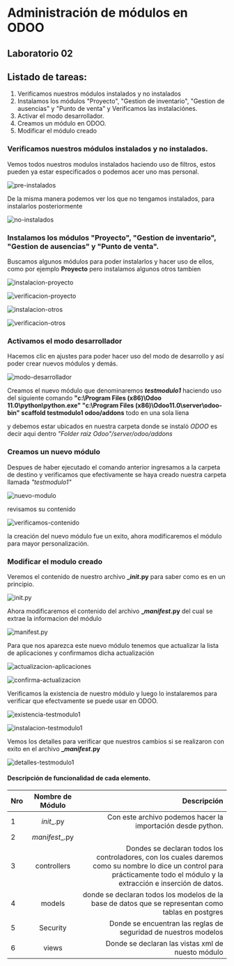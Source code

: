 # Administración de módulos en ODOO

## Laboratorio 02

Listado de tareas:
-----------------
1. Verificamos nuestros módulos instalados y  no instalados
2. Instalamos los módulos "Proyecto", "Gestion de inventario", "Gestion de ausencias" y "Punto de venta" y Verificamos las instalaciónes.
3. Activar el modo desarrollador.
4. Creamos un módulo en ODOO.
5. Modificar el módulo creado

### Verificamos nuestros módulos instalados y  no instalados.

Vemos todos nuestros modulos instalados haciendo uso de filtros, estos pueden ya estar especificados o podemos acer uno mas personal.

![pre-instalados](imagenes/1_modulos_instalados.PNG)

De la misma manera podemos ver los que no tengamos instalados, para instalarlos posteriormente

![no-instalados](imagenes/2_modulos_no_instalados.PNG)

### Instalamos los módulos "Proyecto", "Gestion de inventario", "Gestion de ausencias" y "Punto de venta".

Buscamos algunos módulos para poder instalarlos y hacer uso de ellos, como por ejemplo **Proyecto** pero instalamos algunos otros tambien

![instalacion-proyecto](imagenes/3_Instalacion_de_modulo_proyecto.PNG)

![verificacion-proyecto](imagenes/4_modulo_instalado.PNG)

![instalacion-otros](imagenes/5_instalacion_de_mas_modulos.PNG)

![verificacion-otros](imagenes/6_aplicaciones_instaladas.PNG)

### Activamos el modo desarrollador

Hacemos clic en ajustes para poder hacer uso del modo de desarrollo y así poder crear nuevos módulos y demás.

![modo-desarrollador](imagenes/7_activamos_el_modo_desarrollador.PNG)

Creamos el nuevo módulo que denominaremos **_testmodulo1_** haciendo uso del siguiente comando **"c:\Program    Files    (x86)\Odoo    11.0\python\python.exe"    "c:\Program    Files    (x86)\Odoo11.0\server\odoo-bin" scaffold testmodulo1 odoo/addons** todo en una sola líena

y debemos estar ubicados en nuestra carpeta donde se instaló _ODOO_ es decir aqui dentro *_"Folder raiz Odoo"/server/odoo/addons_*

### Creamos un nuevo módulo

Despues de haber ejecutado el comando anterior ingresamos a la carpeta de destino y verificamos que efectivamente se haya creado nuestra carpeta llamada _"testmodulo1"_

![nuevo-modulo](imagenes/8_verificamos_la_creacion_del_modulo.PNG)

revisamos su contenido

![verificamos-contenido](imagenes/9_Verificamos_el_contenido.PNG)

la creación del nuevo módulo fue un exito, ahora modificaremos el módulo para mayor personalización.

### Modificar el modulo creado

Veremos el contenido de nuestro archivo **__init_.py** para saber como es en un principio.

![init.py](imagenes/10_Vemos_el_contenido_del_archivo_init.PNG)

Ahora modificaremos el contenido del archivo **__manifest_.py** del cual se extrae la informacion del módulo

![manifest.py](imagenes/11_Modificamos_parametros_en_el_archivo_manifest.PNG)

Para que nos aparezca este nuevo módulo tenemos que actualizar la lista de aplicaciones y confirmamos dicha actualización

![actualizacion-aplicaciones](imagenes/12_Actualizamos_la_lista_de_aplicaciones.PNG)

![confirma-actualizacion](imagenes/13_confirmacion_de_actualiacion.PNG)

Verificamos la existencia de nuestro módulo y luego  lo instalaremos para verificar que efectvamente se puede usar en ODOO.

![existencia-testmodulo1](imagenes/14_verificamos_la_existencia_de_nuestro_modulo.PNG)

![instalacion-testmodulo1](imagenes/15_Instalamos_nuestro_modulo_y_verificamos.PNG)

Vemos los detalles para verificar que nuestros cambios si se realizaron con exito en el archivo **__manifest_.py**

![detalles-testmodulo1](imagenes/16_Vemos_los_detalles_y_comprobamos_que_se_pueda_desinstalar.PNG)

#### Descripción de funcionalidad de cada elemento.
 Nro | Nombre de Módulo | Descripción 
:----- | :----------------: | -----------: 
 1 | _init__.py | Con este archivo podemos hacer la importación desde python. 
 2 | _manifest__.py |  | Este es el archivo que se encarga de la descripción del módulo, módulos del cual depende, carga las vistas involucradas en el módulo, datos demo, datos de seguridad, etc. 
 3 | controllers | Dondes se declaran todos los controladores, con los cuales daremos como su nombre lo dice un control para prácticamente todo el módulo y la extracción e inserción de datos. 
 4 | models | donde se declaran todos los modelos de la base de datos que se representan como tablas en postgres 
 5 | Security | Donde se encuentran las reglas de seguridad de nuestros modelos 
 6 | views | Donde se declaran las vistas xml de nuesto módulo 
